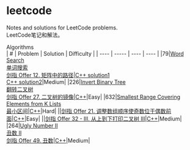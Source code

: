 # leetcode
Notes and solutions for LeetCode problems.  
LeetCode笔记和解法。  

Algorithms  
| # | Problem | Solution | Difficulty |
| ---- | ----- | ---- | ---- |
|79|[Word Search](https://leetcode.com/problems/word-search/) <br> [单词搜索](https://leetcode-cn.com/problems/word-search/) <br> [剑指 Offer 12. 矩阵中的路径](https://leetcode-cn.com/problems/ju-zhen-zhong-de-lu-jing-lcof/)|[C++ solution1](https://github.com/EricZhou93/leetcode/blob/main/algorithms/cpp/WordSearch-sol1.cpp) <br> [C++ solution2](https://github.com/EricZhou93/leetcode/blob/main/algorithms/cpp/WordSearch-sol2.cpp)|Medium|
|226|[Invert Binary Tree](https://leetcode.com/problems/invert-binary-tree/) <br> [翻转二叉树](https://leetcode-cn.com/problems/invert-binary-tree/) <br> [剑指 Offer 27. 二叉树的镜像](https://leetcode-cn.com/problems/er-cha-shu-de-jing-xiang-lcof/)|[C++](https://github.com/EricZhou93/leetcode/blob/main/algorithms/cpp/InvertBinaryTree.cpp)|Easy|
|632|[Smallest Range Covering Elements from K Lists](https://leetcode.com/problems/smallest-range-covering-elements-from-k-lists/) <br> [最小区间](https://leetcode-cn.com/problems/smallest-range-covering-elements-from-k-lists/)|[C++](https://github.com/EricZhou93/leetcode/blob/main/algorithms/cpp/SmallestRangeCoveringElementsFromKLists.cpp)|Hard|
||[剑指 Offer 21. 调整数组顺序使奇数位于偶数前面](https://leetcode-cn.com/problems/diao-zheng-shu-zu-shun-xu-shi-qi-shu-wei-yu-ou-shu-qian-mian-lcof/)|[C++](https://github.com/EricZhou93/leetcode/blob/main/algorithms/cpp/调整数组顺序使奇数位于偶数前面.cpp)|Easy|
||[剑指 Offer 32 - III. 从上到下打印二叉树 III](https://leetcode-cn.com/problems/cong-shang-dao-xia-da-yin-er-cha-shu-iii-lcof/)|[C++](https://github.com/EricZhou93/leetcode/blob/main/algorithms/cpp/从上到下打印二叉树iii)|Medium|
|264|[Ugly Number II](https://leetcode.com/problems/ugly-number-ii/) <br> [丑数 II](https://leetcode-cn.com/problems/ugly-number-ii/) <br> [剑指 Offer 49. 丑数](https://leetcode-cn.com/problems/chou-shu-lcof/)|[C++](https://github.com/EricZhou93/leetcode/blob/main/algorithms/cpp/UglyNumberII.cpp)|Medium|

